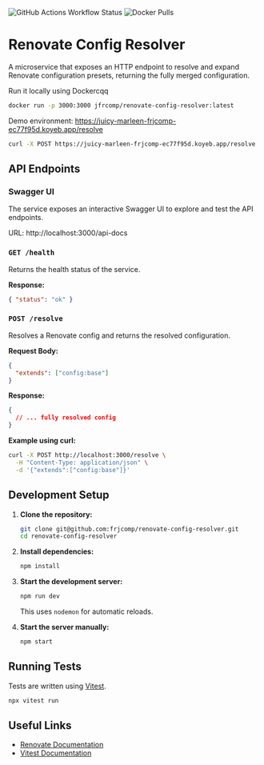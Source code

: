 ![GitHub Actions Workflow Status](https://img.shields.io/github/actions/workflow/status/frjcomp/renovate-config-resolver/test.yml)
![Docker Pulls](https://img.shields.io/docker/pulls/jfrcomp/renovate-config-resolver.svg)

# Renovate Config Resolver

A microservice that exposes an HTTP endpoint to resolve and expand Renovate configuration presets, returning the fully merged configuration.

Run it locally using Dockercqq

```bash
docker run -p 3000:3000 jfrcomp/renovate-config-resolver:latest
```

Demo environment: https://juicy-marleen-frjcomp-ec77f95d.koyeb.app/resolve

```bash
curl -X POST https://juicy-marleen-frjcomp-ec77f95d.koyeb.app/resolve   -H "Content-Type: application/json"   -d '{"extends":["config:base"]}'
```

## API Endpoints

### Swagger UI

The service exposes an interactive Swagger UI to explore and test the API endpoints.

URL: http://localhost:3000/api-docs

### `GET /health`

Returns the health status of the service.

**Response:**

```json
{ "status": "ok" }
```

### `POST /resolve`

Resolves a Renovate config and returns the resolved configuration.

**Request Body:**

```json
{
  "extends": ["config:base"]
}
```

**Response:**

```json
{
  // ... fully resolved config
}
```

**Example using curl:**

```sh
curl -X POST http://localhost:3000/resolve \
  -H "Content-Type: application/json" \
  -d '{"extends":["config:base"]}'
```

## Development Setup

1. **Clone the repository:**

   ```sh
   git clone git@github.com:frjcomp/renovate-config-resolver.git
   cd renovate-config-resolver
   ```

2. **Install dependencies:**

   ```sh
   npm install
   ```

3. **Start the development server:**

   ```sh
   npm run dev
   ```

   This uses `nodemon` for automatic reloads.

4. **Start the server manually:**
   ```sh
   npm start
   ```

## Running Tests

Tests are written using [Vitest](https://vitest.dev/).

```sh
npx vitest run
```

## Useful Links

- [Renovate Documentation](https://docs.renovatebot.com/config-presets/)
- [Vitest Documentation](https://vitest.dev/)
